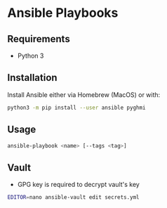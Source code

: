 # Ansible Playbooks

## Requirements

* Python 3

## Installation

Install Ansible either via Homebrew (MacOS) or with:

```sh
python3 -m pip install --user ansible pyghmi
```

## Usage

```sh
ansible-playbook <name> [--tags <tag>]
```

## Vault

* GPG key is required to decrypt vault's key

```sh
EDITOR=nano ansible-vault edit secrets.yml
```
